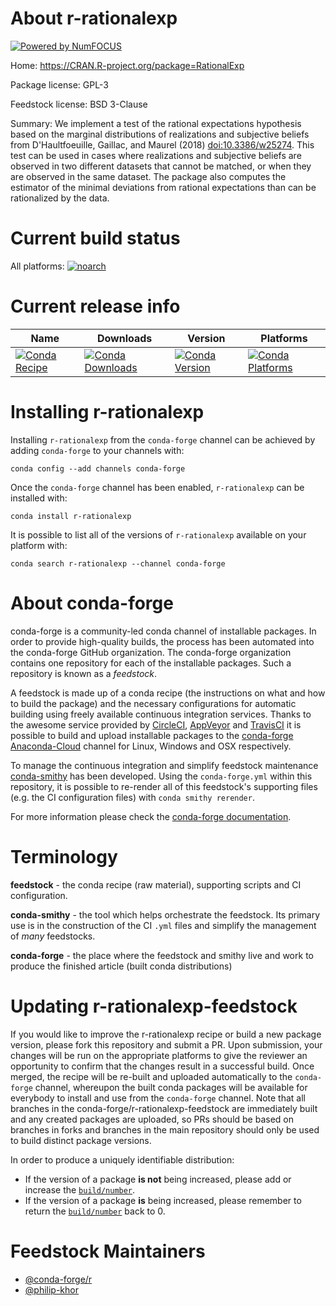About r-rationalexp
===================

[![Powered by NumFOCUS](https://img.shields.io/badge/powered%20by-NumFOCUS-orange.svg?style=flat&colorA=E1523D&colorB=007D8A)](http://numfocus.org)

Home: https://CRAN.R-project.org/package=RationalExp

Package license: GPL-3

Feedstock license: BSD 3-Clause

Summary: We implement a test of the rational expectations hypothesis based on the marginal distributions of realizations and subjective beliefs from D'Haultfoeuille, Gaillac, and Maurel (2018) <doi:10.3386/w25274>. This test can be used in cases where realizations and subjective beliefs are observed in two different datasets that cannot be matched, or when they are observed in the same dataset. The package also computes the estimator of the minimal deviations from rational expectations than can be rationalized by the data. 



Current build status
====================

All platforms:
[![noarch](https://img.shields.io/circleci/project/github/conda-forge/r-rationalexp-feedstock/master.svg?label=noarch)](https://circleci.com/gh/conda-forge/r-rationalexp-feedstock)

Current release info
====================

| Name | Downloads | Version | Platforms |
| --- | --- | --- | --- |
| [![Conda Recipe](https://img.shields.io/badge/recipe-r--rationalexp-green.svg)](https://anaconda.org/conda-forge/r-rationalexp) | [![Conda Downloads](https://img.shields.io/conda/dn/conda-forge/r-rationalexp.svg)](https://anaconda.org/conda-forge/r-rationalexp) | [![Conda Version](https://img.shields.io/conda/vn/conda-forge/r-rationalexp.svg)](https://anaconda.org/conda-forge/r-rationalexp) | [![Conda Platforms](https://img.shields.io/conda/pn/conda-forge/r-rationalexp.svg)](https://anaconda.org/conda-forge/r-rationalexp) |

Installing r-rationalexp
========================

Installing `r-rationalexp` from the `conda-forge` channel can be achieved by adding `conda-forge` to your channels with:

```
conda config --add channels conda-forge
```

Once the `conda-forge` channel has been enabled, `r-rationalexp` can be installed with:

```
conda install r-rationalexp
```

It is possible to list all of the versions of `r-rationalexp` available on your platform with:

```
conda search r-rationalexp --channel conda-forge
```


About conda-forge
=================

conda-forge is a community-led conda channel of installable packages.
In order to provide high-quality builds, the process has been automated into the
conda-forge GitHub organization. The conda-forge organization contains one repository
for each of the installable packages. Such a repository is known as a *feedstock*.

A feedstock is made up of a conda recipe (the instructions on what and how to build
the package) and the necessary configurations for automatic building using freely
available continuous integration services. Thanks to the awesome service provided by
[CircleCI](https://circleci.com/), [AppVeyor](https://www.appveyor.com/)
and [TravisCI](https://travis-ci.org/) it is possible to build and upload installable
packages to the [conda-forge](https://anaconda.org/conda-forge)
[Anaconda-Cloud](https://anaconda.org/) channel for Linux, Windows and OSX respectively.

To manage the continuous integration and simplify feedstock maintenance
[conda-smithy](https://github.com/conda-forge/conda-smithy) has been developed.
Using the ``conda-forge.yml`` within this repository, it is possible to re-render all of
this feedstock's supporting files (e.g. the CI configuration files) with ``conda smithy rerender``.

For more information please check the [conda-forge documentation](https://conda-forge.org/docs/).

Terminology
===========

**feedstock** - the conda recipe (raw material), supporting scripts and CI configuration.

**conda-smithy** - the tool which helps orchestrate the feedstock.
                   Its primary use is in the construction of the CI ``.yml`` files
                   and simplify the management of *many* feedstocks.

**conda-forge** - the place where the feedstock and smithy live and work to
                  produce the finished article (built conda distributions)


Updating r-rationalexp-feedstock
================================

If you would like to improve the r-rationalexp recipe or build a new
package version, please fork this repository and submit a PR. Upon submission,
your changes will be run on the appropriate platforms to give the reviewer an
opportunity to confirm that the changes result in a successful build. Once
merged, the recipe will be re-built and uploaded automatically to the
`conda-forge` channel, whereupon the built conda packages will be available for
everybody to install and use from the `conda-forge` channel.
Note that all branches in the conda-forge/r-rationalexp-feedstock are
immediately built and any created packages are uploaded, so PRs should be based
on branches in forks and branches in the main repository should only be used to
build distinct package versions.

In order to produce a uniquely identifiable distribution:
 * If the version of a package **is not** being increased, please add or increase
   the [``build/number``](https://conda.io/docs/user-guide/tasks/build-packages/define-metadata.html#build-number-and-string).
 * If the version of a package **is** being increased, please remember to return
   the [``build/number``](https://conda.io/docs/user-guide/tasks/build-packages/define-metadata.html#build-number-and-string)
   back to 0.

Feedstock Maintainers
=====================

* [@conda-forge/r](https://github.com/conda-forge/r/)
* [@philip-khor](https://github.com/philip-khor/)

